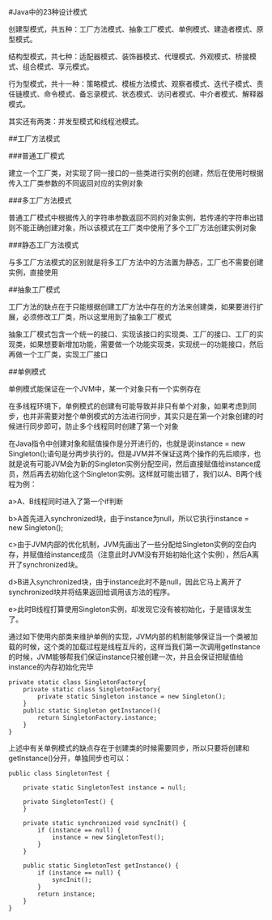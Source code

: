 #Java中的23种设计模式

创建型模式，共五种：工厂方法模式、抽象工厂模式、单例模式、建造者模式、原型模式。

结构型模式，共七种：适配器模式、装饰器模式、代理模式、外观模式、桥接模式、组合模式、享元模式。

行为型模式，共十一种：策略模式、模板方法模式、观察者模式、迭代子模式、责任链模式、命令模式、备忘录模式、状态模式、访问者模式、中介者模式、解释器模式。

其实还有两类：并发型模式和线程池模式。

##工厂方法模式

###普通工厂模式

建立一个工厂类，对实现了同一接口的一些类进行实例的创建，然后在使用时根据传入工厂类参数的不同返回对应的实例对象

###多工厂方法模式

普通工厂模式中根据传入的字符串参数返回不同的对象实例，若传递的字符串出错则不能正确创建对象，所以该模式在工厂类中使用了多个工厂方法创建实例对象

###静态工厂方法模式

与多工厂方法模式的区别就是将多工厂方法中的方法置为静态，工厂也不需要创建实例，直接使用

##抽象工厂模式

工厂方法的缺点在于只能根据创建工厂方法中存在的方法来创建类，如果要进行扩展，必须修改工厂类，所以这里用到了抽象工厂模式

抽象工厂模式包含一个统一的接口、实现该接口的实现类、工厂的接口、工厂的实现类，如果想要新增加功能，需要做一个功能实现类，实现统一的功能接口，然后再做一个工厂类，实现工厂接口

##单例模式

单例模式能保证在一个JVM中，某一个对象只有一个实例存在

在多线程环境下，单例模式的创建有可能导致并非只有单个对象，如果考虑到同步，也并非需要对整个单例模式的方法进行同步，其实只是在第一个对象创建的时候进行同步即可，防止多个线程同时创建了第一个对象

在Java指令中创建对象和赋值操作是分开进行的，也就是说instance = new Singleton();语句是分两步执行的。但是JVM并不保证这两个操作的先后顺序，也就是说有可能JVM会为新的Singleton实例分配空间，然后直接赋值给instance成员，然后再去初始化这个Singleton实例。这样就可能出错了，我们以A、B两个线程为例：

a>A、B线程同时进入了第一个if判断

b>A首先进入synchronized块，由于instance为null，所以它执行instance = new Singleton();

c>由于JVM内部的优化机制，JVM先画出了一些分配给Singleton实例的空白内存，并赋值给instance成员（注意此时JVM没有开始初始化这个实例），然后A离开了synchronized块。

d>B进入synchronized块，由于instance此时不是null，因此它马上离开了synchronized块并将结果返回给调用该方法的程序。

e>此时B线程打算使用Singleton实例，却发现它没有被初始化，于是错误发生了。

通过如下使用内部类来维护单例的实现，JVM内部的机制能够保证当一个类被加载的时候，这个类的加载过程是线程互斥的，这样当我们第一次调用getInstance的时候，JVM能够帮我们保证instance只被创建一次，并且会保证把赋值给instance的内存初始化完毕

```
private static class SingletonFactory{
    private static class SingletonFactory{           
        private static Singleton instance = new Singleton();           
    }           
    public static Singleton getInstance(){           
        return SingletonFactory.instance;           
    }   
}
```

上述中有关单例模式的缺点存在于创建类的时候需要同步，所以只要将创建和getInstance()分开，单独同步也可以：

```
public class SingletonTest {  
  
    private static SingletonTest instance = null;  
  
    private SingletonTest() {  
    }  
  
    private static synchronized void syncInit() {  
        if (instance == null) {  
            instance = new SingletonTest();  
        }  
    }  
  
    public static SingletonTest getInstance() {  
        if (instance == null) {  
            syncInit();  
        }  
        return instance;  
    }  
} 
```

##